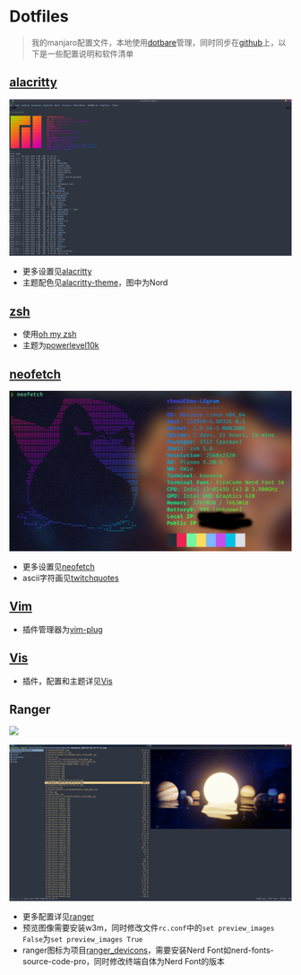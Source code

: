 # Dotfiles

>   我的manjaro配置文件，本地使用[dotbare](https://github.com/kazhala/dotbare)管理，同时同步在[github](https://github.com/violencemofrog/dotfiles)上，以下是一些配置说明和软件清单

## [alacritty](https://github.com/violencemofrog/dotfiles/tree/main/.config/alacritty)

![](./Pictures/screenshot/alacritty.png)

*   更多设置见[alacritty](https://github.com/alacritty/alacritty)
*   主题配色见[alacritty-theme](https://github.com/eendroroy/alacritty-theme)，图中为Nord

## [zsh](https://github.com/violencemofrog/dotfiles/blob/main/.zshrc)

*   使用[oh my zsh](https://github.com/ohmyzsh/ohmyzsh)
*   主题为[powerlevel10k](https://github.com/romkatv/powerlevel10k)

## [neofetch](https://github.com/violencemofrog/dotfiles/tree/main/.config/neofetch)

![](./Pictures/screenshot/neofetch.png)

*   更多设置见[neofetch](https://github.com/dylanaraps/neofetch)
*   ascii字符画见[twitchquotes](https://www.twitchquotes.com/copypastas/ascii-art)

## [Vim](https://github.com/violencemofrog/dotfiles/blob/main/.vimrc)

*   插件管理器为[vim-plug](https://github.com/junegunn/vim-plug)

## [Vis](https://github.com/violencemofrog/dotfiles/tree/main/.config/vis)

*   插件，配置和主题详见[Vis](https://github.com/martanne/vis)

## Ranger

![](./Pictures/screenshot/ranger1.png)

![](./Pictures/screenshot/ranger2.png)

*   更多配置详见[ranger](https://github.com/ranger/ranger)
*   预览图像需要安装w3m，同时修改文件`rc.conf`中的`set preview_images False`为`set preview_images True`
*   ranger图标为项目[ranger_devicons](https://github.com/alexanderjeurissen/ranger_devicons)，需要安装Nerd Font如nerd-fonts-source-code-pro，同时修改终端自体为Nerd Font的版本